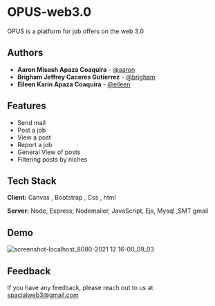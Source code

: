 # OPUS-web3.0
OPUS is a platform for job offers on the web 3.0

## Authors

-  **Aaron Misash Apaza Coaquira** - [@aaron](https://github.com/Misash)
-  **Brigham Jeffrey Caceres Gutierrez** - [@brigham](https://github.com/Brigham-CG)
-  **Eileen Karin Apaza Coaquira** - [@eileen](https://github.com/3ileen)


## Features

- Send mail
- Post a job
- View a post
- Report a job
- General View of posts
- Filtering posts by niches

## Tech Stack

**Client:** Canvas , Bootstrap , Css , html

**Server:** Node, Express, Nodemailer, JavaScript, Ejs, Mysql ,SMT gmail 

## Demo

![screenshot-localhost_8080-2021 12 16-00_09_03](https://user-images.githubusercontent.com/70419764/146312516-dd8b90f8-4595-4882-a1e7-4c3f4dd66c9d.png)


## Feedback

If you have any feedback, please reach out to us at spacialweb3@gmail.com
